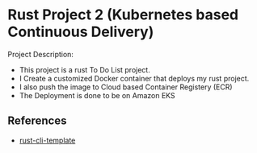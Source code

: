 # Rust Project 2 (Kubernetes based Continuous Delivery)
Project Description: 
* This project is a rust To Do List project. 
* I Create a customized Docker container that deploys my rust project. 
* I also push the image to Cloud based Container Registery (ECR) 
* The Deployment is done to be on Amazon EKS

## References

* [rust-cli-template](https://github.com/kbknapp/rust-cli-template)
